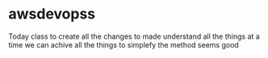 # awsdevopss
Today class to create all the changes to made understand all the things at a time we can achive all the things to simplefy the method seems good
